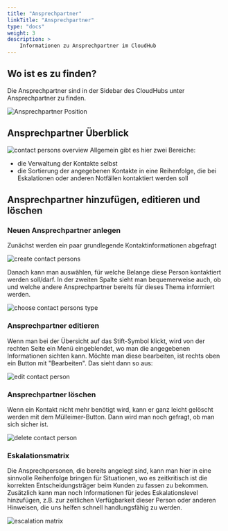 ```yaml
---
title: "Ansprechpartner"
linkTitle: "Ansprechpartner"
type: "docs"
weight: 3
description: >
    Informationen zu Ansprechpartner im CloudHub
---
```


## Wo ist es zu finden?

Die Ansprechpartner sind in der Sidebar des CloudHubs unter Ansprechpartner zu finden. 

![Ansprechpartner Position](../img/contact-persons/contact-persons-location.png)

## Ansprechpartner Überblick

![contact persons overview](../img/contact-persons/contact-persons-overview.png)
Allgemein gibt es hier zwei Bereiche:
- die Verwaltung der Kontakte selbst
- die Sortierung der angegebenen Kontakte in eine Reihenfolge, die bei Eskalationen oder anderen Notfällen kontaktiert werden soll


## Ansprechpartner hinzufügen, editieren und löschen
### Neuen Ansprechpartner anlegen

Zunächst werden ein paar grundlegende Kontaktinformationen abgefragt

![create contact persons](../img/contact-persons/contact-persons-create.png)

Danach kann man auswählen, für welche Belange diese Person kontaktiert werden soll/darf. In der zweiten Spalte sieht man bequemerweise auch, ob und welche andere Ansprechpartner bereits für dieses Thema informiert werden.

![choose contact persons type](../img/contact-persons/contact-persons-type.png)

### Ansprechpartner editieren

Wenn man bei der Übersicht auf das Stift-Symbol klickt, wird von der rechten Seite ein Menü eingeblendet, wo man die angegebenen Informationen sichten kann. Möchte man diese bearbeiten, ist rechts oben ein Button mit "Bearbeiten". Das sieht dann so aus:

![edit contact person](../img/contact-persons/contact-persons-edit.png)

### Ansprechpartner löschen

Wenn ein Kontakt nicht mehr benötigt wird, kann er ganz leicht gelöscht werden mit dem Mülleimer-Button. Dann wird man noch gefragt, ob man sich sicher ist.

![delete contact person](../img/contact-persons/contact-persons-delete.png)

### Eskalationsmatrix

Die Ansprechpersonen, die bereits angelegt sind, kann man hier in eine sinnvolle Reihenfolge bringen für Situationen, wo es zeitkritisch ist die korrekten Entscheidungsträger beim Kunden zu fassen zu bekommen. Zusätzlich kann man noch Informationen für jedes Eskalationslevel hinzufügen, z.B. zur zeitlichen Verfügbarkeit dieser Person oder anderen Hinweisen, die uns helfen schnell handlungsfähig zu werden.

![escalation matrix](../img/contact-persons/contact-persons-escalation.png)